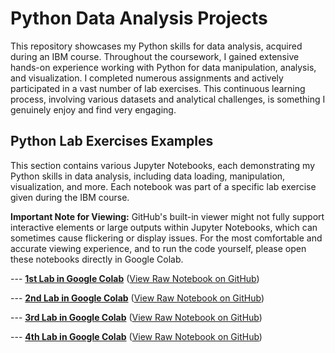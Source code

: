 # Python Data Analysis Projects

This repository showcases my Python skills for data analysis, acquired during an IBM course.
Throughout the coursework, I gained extensive hands-on experience working with Python for data manipulation, analysis, and visualization. I completed numerous assignments and actively participated in a vast number of lab exercises. This continuous learning process, involving various datasets and analytical challenges, is something I genuinely enjoy and find very engaging.

## Python Lab Exercises Examples

This section contains various Jupyter Notebooks, each demonstrating my Python skills in data analysis, including data loading, manipulation, visualization, and more. Each notebook was part of a specific lab exercise given during the IBM course.

**Important Note for Viewing:** GitHub's built-in viewer might not fully support interactive elements or large outputs within Jupyter Notebooks, which can sometimes cause flickering or display issues. For the most comfortable and accurate viewing experience, and to run the code yourself, please open these notebooks directly in Google Colab.

--- **[1st Lab in Google Colab](https://colab.research.google.com/drive/1Qn6tQBmsZjTBQzL1AXjsLm_KaBO0hSjO?usp=sharing)**
([View Raw Notebook on GitHub](https://github.com/imsansanich/Python_Lab/blob/main/Python.ipynb))

--- **[2nd Lab in Google Colab](https://colab.research.google.com/drive/1TYRNHzvK6_Djt3Y8KzRAQbWHa6bDsMaV?usp=sharing)**
([View Raw Notebook on GitHub](https://github.com/imsansanich/Python_Lab/blob/main/Practice_Assignment_1.ipynb))

--- **[3rd Lab in Google Colab](https://colab.research.google.com/drive/1GmbrDcE8mK-9l022L2y3qmfysJMRj4mk?usp=sharing)**
([View Raw Notebook on GitHub](https://github.com/imsansanich/Python_Lab/blob/main/Analyzing_SQLite.ipynb))

--- **[4th Lab in Google Colab](https://colab.research.google.com/drive/1-qeN0-7jvjb3oPvHdY3spouqqJ--6y3Z?usp=sharing)**
([View Raw Notebook on GitHub](https://github.com/imsansanich/Python_Lab/blob/main/Practice-v5_sqlite_Learner.ipynb))
